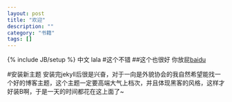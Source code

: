 ```yaml
---
layout: post
title: "欢迎"
description: ""
category: "书籍"
tags: []
---
```

{% include JB/setup %}
中文
lala
#这个不错
##这个也很好
你放屁[baidu](http://www.baidu.com)

#安装新主题
安装完jekyll后很是兴奋，对于一向是外貌协会的我自然希望能找一个好的博客主题，这个主题一定要高端大气上档次，并且体现黑客的风格，这样才好装B啊，于是一天的时间都花在这上面了~
